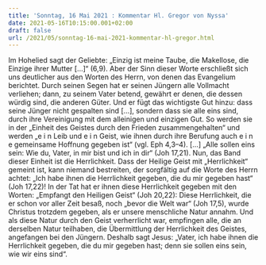 ```yaml
---
title: 'Sonntag, 16 Mai 2021 : Kommentar Hl. Gregor von Nyssa'
date: 2021-05-16T10:15:00.001+02:00
draft: false
url: /2021/05/sonntag-16-mai-2021-kommentar-hl-gregor.html
---
```


Im Hohelied sagt der Geliebte: „Einzig ist meine Taube, die Makellose, die Einzige ihrer Mutter \[…\]“ (6,9). Aber der Sinn dieser Worte erschließt sich uns deutlicher aus den Worten des Herrn, von denen das Evangelium berichtet. Durch seinen Segen hat er seinen Jüngern alle Vollmacht verliehen; dann, zu seinem Vater betend, gewährt er denen, die dessen würdig sind, die anderen Güter. Und er fügt das wichtigste Gut hinzu: dass seine Jünger nicht gespalten sind \[…\], sondern dass sie alle eins sind, durch ihre Vereinigung mit dem alleinigen und einzigen Gut. So werden sie in der „Einheit des Geistes durch den Frieden zusammengehalten“ und werden „e i n Leib und e i n Geist, wie ihnen durch ihre Berufung auch e i n e gemeinsame Hoffnung gegeben ist“ (vgl. Eph 4,3–4). \[…\] „Alle sollen eins sein: Wie du, Vater, in mir bist und ich in dir“ (Joh 17,21). Nun, das Band dieser Einheit ist die Herrlichkeit. Dass der Heilige Geist mit „Herrlichkeit“ gemeint ist, kann niemand bestreiten, der sorgfältig auf die Worte des Herrn achtet: „Ich habe ihnen die Herrlichkeit gegeben, die du mir gegeben hast“ (Joh 17,22)! In der Tat hat er ihnen diese Herrlichkeit gegeben mit den Worten: „Empfangt den Heiligen Geist“ (Joh 20,22): Diese Herrlichkeit, die er schon vor aller Zeit besaß, noch „bevor die Welt war“ (Joh 17,5), wurde Christus trotzdem gegeben, als er unsere menschliche Natur annahm. Und als diese Natur durch den Geist verherrlicht war, empfingen alle, die an derselben Natur teilhaben, die Übermittlung der Herrlichkeit des Geistes, angefangen bei den Jüngern. Deshalb sagt Jesus: „Vater, ich habe ihnen die Herrlichkeit gegeben, die du mir gegeben hast; denn sie sollen eins sein, wie wir eins sind“.